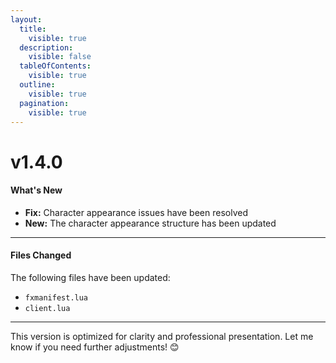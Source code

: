 ```yaml
---
layout:
  title:
    visible: true
  description:
    visible: false
  tableOfContents:
    visible: true
  outline:
    visible: true
  pagination:
    visible: true
---
```


# v1.4.0

#### What's New

* **Fix:** Character appearance issues have been resolved
* **New:** The character appearance structure has been updated

***

#### Files Changed

The following files have been updated:

* `fxmanifest.lua`
* `client.lua`

***

This version is optimized for clarity and professional presentation. Let me know if you need further adjustments! 😊
